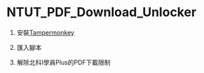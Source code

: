 # NTUT_PDF_Download_Unlocker

1. 安裝[Tampermonkey](https://chrome.google.com/webstore/detail/tampermonkey/dhdgffkkebhmkfjojejmpbldmpobfkfo)

2. 匯入腳本

3. 解除北科I學員Plus的PDF下載限制
